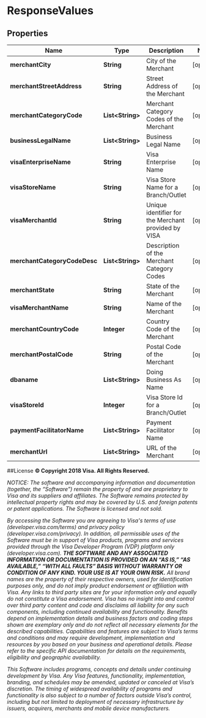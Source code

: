 
# ResponseValues

## Properties
Name | Type | Description | Notes
------------ | ------------- | ------------- | -------------
**merchantCity** | **String** | City of the Merchant |  [optional]
**merchantStreetAddress** | **String** | Street Address of the Merchant |  [optional]
**merchantCategoryCode** | **List&lt;String&gt;** | Merchant Category Codes of the Merchant |  [optional]
**businessLegalName** | **List&lt;String&gt;** | Business Legal Name |  [optional]
**visaEnterpriseName** | **String** | Visa Enterprise Name |  [optional]
**visaStoreName** | **String** | Visa Store Name for a Branch/Outlet |  [optional]
**visaMerchantId** | **String** | Unique identifier for the Merchant provided by VISA |  [optional]
**merchantCategoryCodeDesc** | **List&lt;String&gt;** | Description of the Merchant Category Codes |  [optional]
**merchantState** | **String** | State of the Merchant |  [optional]
**visaMerchantName** | **String** | Name of the Merchant |  [optional]
**merchantCountryCode** | **Integer** | Country Code of the Merchant |  [optional]
**merchantPostalCode** | **String** | Postal Code of the Merchant |  [optional]
**dbaname** | **List&lt;String&gt;** | Doing Business As Name |  [optional]
**visaStoreId** | **Integer** | Visa Store Id for a Branch/Outlet |  [optional]
**paymentFacilitatorName** | **List&lt;String&gt;** | Payment Facilitator Name |  [optional]
**merchantUrl** | **List&lt;String&gt;** | URL of the Merchant |  [optional]





##License
**© Copyright 2018 Visa. All Rights Reserved.**

*NOTICE: The software and accompanying information and documentation (together, the “Software”) remain the property of
and are proprietary to Visa and its suppliers and affiliates. The Software remains protected by intellectual property
rights and may be covered by U.S. and foreign patents or patent applications. The Software is licensed and not sold.*

*By accessing the Software you are agreeing to Visa's terms of use (developer.visa.com/terms) and privacy policy (developer.visa.com/privacy).
In addition, all permissible uses of the Software must be in support of Visa products, programs and services provided
through the Visa Developer Program (VDP) platform only (developer.visa.com). **THE SOFTWARE AND ANY ASSOCIATED
INFORMATION OR DOCUMENTATION IS PROVIDED ON AN “AS IS,” “AS AVAILABLE,” “WITH ALL FAULTS” BASIS WITHOUT WARRANTY OR
CONDITION OF ANY KIND. YOUR USE IS AT YOUR OWN RISK.** All brand names are the property of their respective owners, used for identification purposes only, and do not imply
product endorsement or affiliation with Visa. Any links to third party sites are for your information only and equally
do not constitute a Visa endorsement. Visa has no insight into and control over third party content and code and disclaims
all liability for any such components, including continued availability and functionality. Benefits depend on implementation
details and business factors and coding steps shown are exemplary only and do not reflect all necessary elements for the
described capabilities. Capabilities and features are subject to Visa’s terms and conditions and may require development,
implementation and resources by you based on your business and operational details. Please refer to the specific
API documentation for details on the requirements, eligibility and geographic availability.*

*This Software includes programs, concepts and details under continuing development by Visa. Any Visa features,
functionality, implementation, branding, and schedules may be amended, updated or canceled at Visa’s discretion.
The timing of widespread availability of programs and functionality is also subject to a number of factors outside Visa’s control,
including but not limited to deployment of necessary infrastructure by issuers, acquirers, merchants and mobile device manufacturers.*
